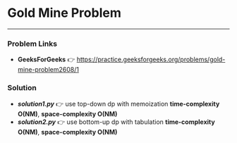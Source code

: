 # Gold Mine Problem

---

### Problem Links
- **__GeeksForGeeks__** :point_right: https://practice.geeksforgeeks.org/problems/gold-mine-problem2608/1

### Solution
- **_solution1.py_** :point_right: use top-down dp with memoization **time-complexity O(NM)**, **space-complexity O(NM)**
- **_solution2.py_** :point_right: use bottom-up dp with tabulation **time-complexity O(NM)**, **space-complexity O(NM)**
